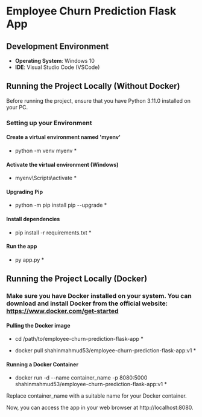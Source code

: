 # Employee Churn Prediction Flask App

## Development Environment

- **Operating System**: Windows 10
- **IDE**: Visual Studio Code (VSCode)

## Running the Project Locally (Without Docker)

Before running the project, ensure that you have Python 3.11.0 installed on your PC.

### Setting up your Environment

#### Create a virtual environment named 'myenv'

* python -m venv myenv *

#### Activate the virtual environment (Windows)

* myenv\Scripts\activate *

#### Upgrading Pip

* python -m pip install pip --upgrade *

#### Install dependencies

* pip install -r requirements.txt *

#### Run the app

* py app.py *


## Running the Project Locally (Docker)

### Make sure you have Docker installed on your system. You can download and install Docker from the official website: https://www.docker.com/get-started

#### Pulling the Docker image

* cd /path/to/employee-churn-prediction-flask-app *

* docker pull shahinmahmud53/employee-churn-prediction-flask-app:v1 *

#### Running a Docker Container

* docker run -d --name container_name -p 8080:5000 shahinmahmud53/employee-churn-prediction-flask-app:v1 *

Replace container_name with a suitable name for your Docker container.

Now, you can access the app in your web browser at http://localhost:8080.